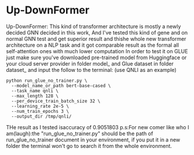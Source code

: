 # Up-DownFormer
Up-DownFormer: This kind of transformer architecture is mostly a newly decided GNN  decided in this work, And I've tested this kind of gene and on normal GNN test and get superior result and  thishe whole new transformer architecture on a NLP task and it got comparable result as the formal all self-attention ones with much lower computation
In order to test it on GLUE just make sure you've downloaded pre-trained model from Huggingface or your cloud server provider in folder model_ and Glue dataset in folder dataset_ and input the follow to the terminal:
(use QNLI as an example)
```
python run_glue_no_trainer.py \
  --model_name_or_path bert-base-cased \
  --task_name qnli \
  --max_length 128 \
  --per_device_train_batch_size 32 \
  --learning_rate 2e-5 \
  --num_train_epochs 3 \
  --output_dir /tmp/qnli/
```
THe result as I tested isaccuracy of 0.9051803
p.s:For new comer like who I am(laugh):the "run_glue_no_trainer.py" should be the path of run_glue_no_trainer document in your environment, if you put it in a new folder the terminal won't go to search it from the whole environment.
